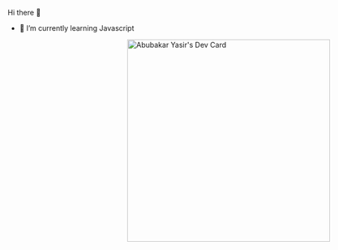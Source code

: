 Hi there 👋

- 🌱 I’m currently learning Javascript

<div style="position:absolute; right:10%; width=100px"><a href="https://app.daily.dev/Abubakar_Yasir"><img src="https://api.daily.dev/devcards/0d784164844a4242ae11c87bdc8658be.png?r=m8l" width="400" alt="Abubakar Yasir's Dev Card"/></a></div>